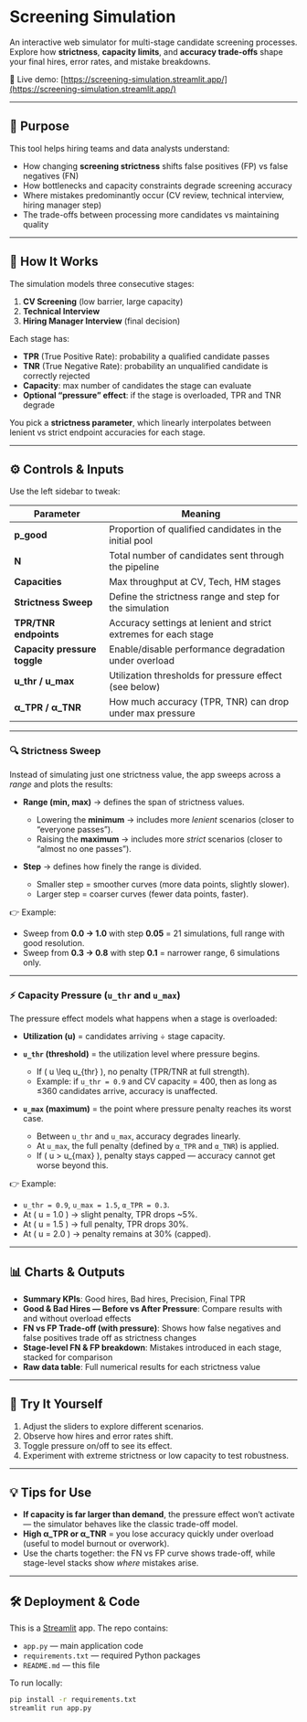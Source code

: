 # Screening Simulation

An interactive web simulator for multi-stage candidate screening processes.  
Explore how **strictness**, **capacity limits**, and **accuracy trade-offs** shape your final hires, error rates, and mistake breakdowns.

🔗 Live demo: [https://screening-simulation.streamlit.app/](https://screening-simulation.streamlit.app/)

---

## 🎯 Purpose

This tool helps hiring teams and data analysts understand:

- How changing **screening strictness** shifts false positives (FP) vs false negatives (FN)  
- How bottlenecks and capacity constraints degrade screening accuracy  
- Where mistakes predominantly occur (CV review, technical interview, hiring manager step)  
- The trade-offs between processing more candidates vs maintaining quality

---

## 🧩 How It Works

The simulation models three consecutive stages:

1. **CV Screening** (low barrier, large capacity)  
2. **Technical Interview**  
3. **Hiring Manager Interview** (final decision)

Each stage has:

- **TPR** (True Positive Rate): probability a qualified candidate passes  
- **TNR** (True Negative Rate): probability an unqualified candidate is correctly rejected  
- **Capacity**: max number of candidates the stage can evaluate  
- **Optional “pressure” effect**: if the stage is overloaded, TPR and TNR degrade

You pick a **strictness parameter**, which linearly interpolates between lenient vs strict endpoint accuracies for each stage.

---

## ⚙️ Controls & Inputs

Use the left sidebar to tweak:

| Parameter | Meaning |
|-----------|---------|
| **p_good** | Proportion of qualified candidates in the initial pool |
| **N** | Total number of candidates sent through the pipeline |
| **Capacities** | Max throughput at CV, Tech, HM stages |
| **Strictness Sweep** | Define the strictness range and step for the simulation |
| **TPR/TNR endpoints** | Accuracy settings at lenient and strict extremes for each stage |
| **Capacity pressure toggle** | Enable/disable performance degradation under overload |
| **u_thr / u_max** | Utilization thresholds for pressure effect (see below) |
| **α_TPR / α_TNR** | How much accuracy (TPR, TNR) can drop under max pressure |

---

### 🔍 Strictness Sweep

Instead of simulating just one strictness value, the app sweeps across a *range* and plots the results:

- **Range (min, max)** → defines the span of strictness values.  
  - Lowering the **minimum** → includes more *lenient* scenarios (closer to “everyone passes”).  
  - Raising the **maximum** → includes more *strict* scenarios (closer to “almost no one passes”).  

- **Step** → defines how finely the range is divided.  
  - Smaller step = smoother curves (more data points, slightly slower).  
  - Larger step = coarser curves (fewer data points, faster).  

👉 Example:  
- Sweep from **0.0 → 1.0** with step **0.05** = 21 simulations, full range with good resolution.  
- Sweep from **0.3 → 0.8** with step **0.1** = narrower range, 6 simulations only.

---

### ⚡ Capacity Pressure (`u_thr` and `u_max`)

The pressure effect models what happens when a stage is overloaded:

- **Utilization (u)** = candidates arriving ÷ stage capacity.  
- **`u_thr` (threshold)** = the utilization level where pressure begins.  
  - If \( u \leq u_{thr} \), no penalty (TPR/TNR at full strength).  
  - Example: if `u_thr = 0.9` and CV capacity = 400, then as long as ≤360 candidates arrive, accuracy is unaffected.  

- **`u_max` (maximum)** = the point where pressure penalty reaches its worst case.  
  - Between `u_thr` and `u_max`, accuracy degrades linearly.  
  - At `u_max`, the full penalty (defined by `α_TPR` and `α_TNR`) is applied.  
  - If \( u > u_{max} \), penalty stays capped — accuracy cannot get worse beyond this.  

👉 Example:  
- `u_thr = 0.9`, `u_max = 1.5`, `α_TPR = 0.3`.  
- At \( u = 1.0 \) → slight penalty, TPR drops ~5%.  
- At \( u = 1.5 \) → full penalty, TPR drops 30%.  
- At \( u = 2.0 \) → penalty remains at 30% (capped).  

---

## 📊 Charts & Outputs

- **Summary KPIs**: Good hires, Bad hires, Precision, Final TPR  
- **Good & Bad Hires — Before vs After Pressure**: Compare results with and without overload effects  
- **FN vs FP Trade-off (with pressure)**: Shows how false negatives and false positives trade off as strictness changes  
- **Stage-level FN & FP breakdown**: Mistakes introduced in each stage, stacked for comparison  
- **Raw data table**: Full numerical results for each strictness value  

---

## 🚀 Try It Yourself

1. Adjust the sliders to explore different scenarios.  
2. Observe how hires and error rates shift.  
3. Toggle pressure on/off to see its effect.  
4. Experiment with extreme strictness or low capacity to test robustness.  

---

## 💡 Tips for Use

- **If capacity is far larger than demand**, the pressure effect won’t activate — the simulator behaves like the classic trade-off model.  
- **High α_TPR or α_TNR** = you lose accuracy quickly under overload (useful to model burnout or overwork).  
- Use the charts together: the FN vs FP curve shows trade-off, while stage-level stacks show *where* mistakes arise.

---

## 🛠️ Deployment & Code

This is a [Streamlit](https://streamlit.io/) app. The repo contains:

- `app.py` — main application code  
- `requirements.txt` — required Python packages  
- `README.md` — this file  

To run locally:

```bash
pip install -r requirements.txt
streamlit run app.py
